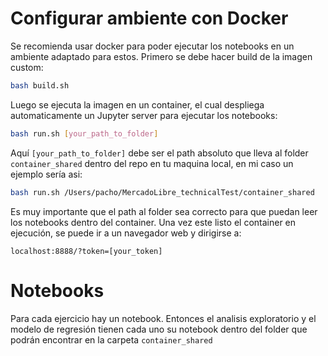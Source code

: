# Configurar ambiente con Docker

Se recomienda usar docker para poder ejecutar los notebooks en un ambiente adaptado para estos. Primero se debe hacer build de la imagen custom: 

```bash
bash build.sh
```

Luego se ejecuta la imagen en un container, el cual despliega automaticamente un Jupyter server para ejecutar los notebooks: 

```bash
bash run.sh [your_path_to_folder]
```

Aquí `[your_path_to_folder]` debe ser el path absoluto que lleva al folder `container_shared` dentro del repo en tu maquina local, en mi caso un ejemplo sería asi: 

```bash
bash run.sh /Users/pacho/MercadoLibre_technicalTest/container_shared
```

Es muy importante que el path al folder sea correcto para que puedan leer los notebooks dentro del container. Una vez este listo el container en ejecución, se puede ir a un navegador web y dirigirse a: 

`localhost:8888/?token=[your_token]` 

# Notebooks

Para cada ejercicio hay un notebook. Entonces el analisis exploratorio y el modelo de regresión tienen cada uno su notebook dentro del folder que podrán encontrar en la carpeta `container_shared`

